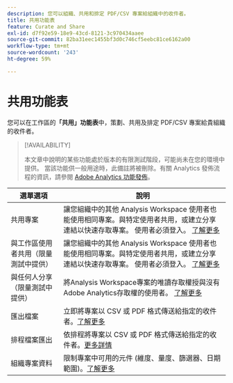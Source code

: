 ```yaml
---
description: 您可以組織、共用和排定 PDF/CSV 專案給組織中的收件者。
title: 共用功能表
feature: Curate and Share
exl-id: d7f92e59-18e9-43cd-8121-3c970434aaee
source-git-commit: 82ba31eec1455bf3d0c746cf5eebc81ce6162a00
workflow-type: tm+mt
source-wordcount: '243'
ht-degree: 59%

---
```


# 共用功能表

您可以在工作區的&#x200B;**「共用」功能表**&#x200B;中，策劃、共用及排定 PDF/CSV 專案給貴組織的收件者。

>[!AVAILABILITY]
>
>本文章中說明的某些功能處於版本的有限測試階段，可能尚未在您的環境中提供。 當該功能供一般用途時，此備註將被刪除。有關 Analytics 發佈流程的資訊，請參閱 [Adobe Analytics 功能發佈](/help/release-notes/releases.md)。

| 選單選項 | 說明 |
|---|---|
| 共用專案<!--remove this when Share with anyone goes to GA--> | 讓您組織中的其他 Analysis Workspace 使用者也能使用相同專案。與特定使用者共用，或建立分享連結以快速存取專案。 使用者必須登入。 [了解更多](/help/analysis-workspace/curate-share/share-projects.md) |
| 與工作區使用者共用（限量測試中提供） | 讓您組織中的其他 Analysis Workspace 使用者也能使用相同專案。與特定使用者共用，或建立分享連結以快速存取專案。 使用者必須登入。 [了解更多](/help/analysis-workspace/curate-share/share-projects.md) |
| 與任何人分享（限量測試中提供） | 將Analysis Workspace專案的唯讀存取權授與沒有Adobe Analytics存取權的使用者。 [了解更多](/help/analysis-workspace/curate-share/share-projects.md) |
| 匯出檔案 | 立即將專案以 CSV 或 PDF 格式傳送給指定的收件者。[了解更多](/help/analysis-workspace/curate-share/t-schedule-report.md) |
| 排程檔案匯出 | 依排程將專案以 CSV 或 PDF 格式傳送給指定的收件者。[更多詳情](/help/analysis-workspace/curate-share/t-schedule-report.md) |
| 組織專案資料 | 限制專案中可用的元件 (維度、量度、篩選器、日期範圍)。[了解更多](/help/analysis-workspace/curate-share/curate.md) |
